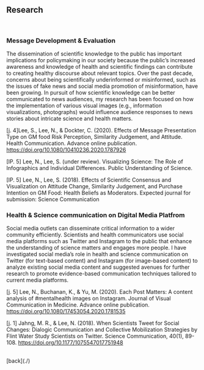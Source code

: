 

## Research 
<br>

### Message Development & Evaluation <br> 
The dissemination of scientific knowledge to the public has important implications for policymaking in our society because the public’s increased awareness and knowledge of health and scientific findings can contribute to creating healthy discourse about relevant topics. Over the past decade, concerns about being scientifically underinformed or misinformed, such as the issues of fake news and social media promotion of misinformation, have been growing. In pursuit of how scientific knowledge can be better communicated to news audiences, my research has been focused on how the implementation of various visual images (e.g., information visualizations, photographs) would influence audience responses to news stories about intricate science and health matters. 

[j. 4]Lee, S., Lee, N., & Dockter, C. (2020). Effects of Message Presentation Type on GM food Risk Perception, Similarity Judgement, and Attitude. Health Communication. Advance online publication. https://doi.org/10.1080/10410236.2020.1787926

[IP. 5] Lee, N., Lee, S. (under review). Visualizing Science: The Role of Infographics and Individual Differences. Public Understanding of Science.

[IP. 5] Lee, N., Lee, S. (2018). Effects of Scientific Consensus and Visualization on Attitude Change, Similarity Judgement, and Purchase Intention on GM Food: Health Beliefs as Moderators. Expected journal for submission: Science Communication
<br> 
 
### Health & Science communication on Digital Media Platfrom <br>
Social media outlets can disseminate critical information to a wider community efficiently. Scientists and health communicators use social media platforms such as Twitter and Instagram to the public that enhance the understanding of science matters and engages more people. I have investigated social media’s role in health and science communication on Twitter (for text-based content) and Instagram (for image-based content) to analyze existing social media content and suggested avenues for further research to promote evidence-based communication techniques tailored to current media platforms. 

[j. 5] Lee, N., Buchanan, K., & Yu, M. (2020). Each Post Matters: A content analysis of #mentalhealth images on Instagram. Journal of Visual Communication in Medicine. Advance online publication. https://doi.org/10.1080/17453054.2020.1781535  

[j. 1] Jahng, M. R., & Lee, N. (2018). When Scientists Tweet for Social Changes: Dialogic Communication and Collective Mobilization Strategies by Flint Water Study Scientists on Twitter. Science Communication, 40(1), 89-108. https://doi.org/10.1177/1075547017751948



<br>
[back](./)



